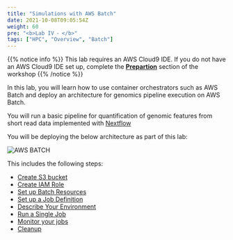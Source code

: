 ```yaml
---
title: "Simulations with AWS Batch"
date: 2021-10-08T09:05:54Z
weight: 60
pre: "<b>Lab IV ⁃ </b>"
tags: ["HPC", "Overview", "Batch"]
---
```


<!--
**Fully managed batch processing at any scale**

AWS Batch enables developers, scientists, and engineers to easily and efficiently run hundreds of thousands of batch computing jobs on AWS. AWS Batch dynamically provisions the optimal quantity and type of compute resources (e.g., CPU or memory optimized instances) based on the volume and specific resource requirements of the batch jobs submitted. With AWS Batch, there is no need to install and manage batch computing software or server clusters that you use to run your jobs, allowing you to focus on analyzing results and solving problems. AWS Batch plans, schedules, and executes your batch computing workloads across the full range of AWS compute services and features, such as Amazon EC2 and Spot Instances.

There is no additional charge for AWS Batch. You only pay for the AWS resources (e.g. EC2 instances) you create to store and run your batch jobs.
For more details on that topic see the [AWS Batch](https://aws.amazon.com/batch/)

Key advantages of AWS Batch

AWS Batch eliminates the need to operate third-party commercial or open source batch processing solutions. There is no batch software or servers to install or manage. AWS Batch manages all the infrastructure for you, avoiding the complexities of provisioning, managing, monitoring, and scaling your batch computing jobs.

**Fully managed**

AWS Batch eliminates the need to operate third-party commercial or open source batch processing solutions. There is no batch software or servers to install or manage. AWS Batch manages all the infrastructure for you, avoiding the complexities of provisioning, managing, monitoring, and scaling your batch computing jobs.

**Integrated with AWS**

AWS Batch is natively integrated with the AWS platform, allowing you to leverage the scaling, networking, and access management capabilities of AWS. This makes it easy to run jobs that safely and securely retrieve and write data to and from AWS data stores such as Amazon S3 or Amazon DynamoDB.

**Cost optimized resource provisioning**
AWS Batch provisions compute resources and optimizes the job distribution based on the volume and resource requirements of the submitted batch jobs. AWS Batch dynamically scales compute resources to any quantity required to run your batch jobs, freeing you from the constraints of fixed-capacity clusters. AWS Batch will utilize Spot Instances on your behalf, reducing the cost of running your batch jobs further. -->

{{% notice info %}}
This lab requires an AWS Cloud9 IDE. If you do not have an AWS Cloud9 IDE set up, complete the **[Prepartion](/02-aws-getting-started.html)** section of the workshop
{{% /notice %}}

In this lab, you will learn how to use container orchestrators such as AWS Batch and deploy an architecture for genomics pipeline execution on AWS Batch.

You will run a basic pipeline for quantification of genomic features from short read data implemented with [Nextflow](https://www.nextflow.io/index.html)

You will be deploying the below architecture as part of this lab:

![AWS BATCH](/images/aws-batch/SCA23/lab4-intro-arch.png)

This includes the following steps:

- [Create S3 bucket](06-batch-automation/01-create-s3.html)
- [Create IAM Role](06-batch-automation/02-create-iam-role.html)
- [Set up Batch Resources](06-batch-automation/03-setup-batch-ce-jq.html)
- [Set up a Job Definition](06-batch-automation/04-setup-batch-job-definition.html)
- [Describe Your Environment](06-batch-automation/05-describe-batch-env.html)
- [Run a Single Job](06-batch-automation/06-run-job.html)
- [Monitor your jobs](06-batch-automation/07-monitor-job.html)
- [Cleanup](06-batch-automation/08-cleanup.html)


